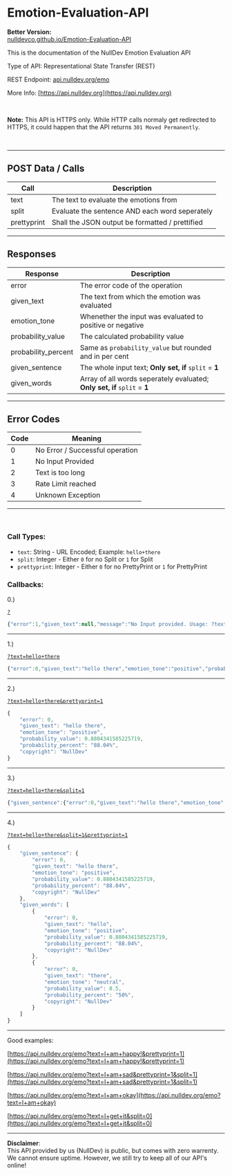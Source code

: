 # Emotion-Evaluation-API

**Better Version:** <br>
[nulldevco.github.io/Emotion-Evaluation-API](https://nulldevco.github.io/Emotion-Evaluation-API/)

This is the documentation of the NullDev Emotion Evaluation API

Type of API: Representational State Transfer (REST)

REST Endpoint: [api.nulldev.org/emo](https://api.nulldev.org/emo)

More Info: [https://api.nulldev.org](https://api.nulldev.org)

<br>

**Note:** This API is HTTPS only. While HTTP calls normaly get redirected to HTTPS, it could happen that the API returns `301 Moved Permanently`.

<br>

<hr>

## POST Data / Calls

| Call | Description | 
|------|-------------|
| text        | The text to evaluate the emotions from          |
| split       | Evaluate the sentence AND each word seperately  |
| prettyprint | Shall the JSON output be formatted / prettified |

<hr>

## Responses

| Response | Description | 
|----------|-------------|
| error               | The error code of the operation                                           |
| given_text          | The text from which the emotion was evaluated                             |
| emotion_tone        | Whenether the input was evaluated to positive or negative                 |
| probability_value   | The calculated probability value                                          |
| probability_percent | Same as `probability_value` but rounded and in per cent                   |
| given_sentence      | The whole input text; **Only set, if** `split` = **1**                    |
| given_words         | Array of all words seperately evaluated; **Only set, if** `split` = **1** |

<hr>

## Error Codes

| Code | Meaning | 
|------|---------|
| 0 | No Error / Successful operation |
| 1 | No Input Provided               |
| 2 | Text is too long                |
| 3 | Rate Limit reached              |
| 4 | Unknown Exception               |

<hr>

<br>

### Call Types:

- `text`: String - URL Encoded; Example: `hello+there`
- `split`: Integer - Either `0` for no Split or `1` for Split
- `prettyprint`: Integer - Either `0` for no PrettyPrint or `1` for PrettyPrint

### Callbacks:

0.)

<a href="https://api.nulldev.org/emo?">`?`</a>

```javascript
{"error":1,"given_text":null,"message":"No Input provided. Usage: ?text={query}","copyright":"NullDev"}
```

<hr>

1.)

<a href="https://api.nulldev.org/emo?text=hello+there">`?text=hello+there`</a>

```javascript
{"error":0,"given_text":"hello there","emotion_tone":"positive","probability_value":0.8804341585225719,"probability_percent":"88.04%","copyright":"NullDev"}
```

<hr>

2.)

<a href="https://api.nulldev.org/emo?text=hello+there&prettyprint=1">`?text=hello+there&prettyprint=1`</a>

```javascript
{
    "error": 0,
    "given_text": "hello there",
    "emotion_tone": "positive",
    "probability_value": 0.8804341585225719,
    "probability_percent": "88.04%",
    "copyright": "NullDev"
}
```

<hr>

3.)

<a href="https://api.nulldev.org/emo?text=hello+there&split=1">`?text=hello+there&split=1`</a>

```javascript
{"given_sentence":{"error":0,"given_text":"hello there","emotion_tone":"positive","probability_value":0.8804341585225719,"probability_percent":"88.04%","copyright":"NullDev"},"given_words":[{"error":0,"given_text":"hello","emotion_tone":"positive","probability_value":0.8804341585225719,"probability_percent":"88.04%","copyright":"NullDev"},{"error":0,"given_text":"there","emotion_tone":"neutral","probability_value":0.5,"probability_percent":"50%","copyright":"NullDev"}]}
```

<hr>

4.)

<a href="https://api.nulldev.org/emo?text=hello+there&split=1&prettyprint=1">`?text=hello+there&split=1&prettyprint=1`</a>

```javascript
{
    "given_sentence": {
        "error": 0,
        "given_text": "hello there",
        "emotion_tone": "positive",
        "probability_value": 0.8804341585225719,
        "probability_percent": "88.04%",
        "copyright": "NullDev"
    },
    "given_words": [
        {
            "error": 0,
            "given_text": "hello",
            "emotion_tone": "positive",
            "probability_value": 0.8804341585225719,
            "probability_percent": "88.04%",
            "copyright": "NullDev"
        },
        {
            "error": 0,
            "given_text": "there",
            "emotion_tone": "neutral",
            "probability_value": 0.5,
            "probability_percent": "50%",
            "copyright": "NullDev"
        }
    ]
}
```

<hr>

Good examples:

[https://api.nulldev.org/emo?text=I+am+happy!&prettyprint=1](https://api.nulldev.org/emo?text=I+am+happy!&prettyprint=1)

[https://api.nulldev.org/emo?text=I+am+sad&prettyprint=1&split=1](https://api.nulldev.org/emo?text=I+am+sad&prettyprint=1&split=1)

[https://api.nulldev.org/emo?text=I+am+okay](https://api.nulldev.org/emo?text=I+am+okay)

[https://api.nulldev.org/emo?text=I+get+it&split=0](https://api.nulldev.org/emo?text=I+get+it&split=0)

<hr>

**Disclaimer**: <br>
This API provided by us (NullDev) is public, but comes with zero warrenty. We cannot ensure uptime. However, we still try to keep all of our API's online!
